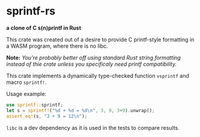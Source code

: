 # sprintf-rs

**a clone of C s(n)printf in Rust**

This crate was created out of a desire to provide C printf-style formatting
in a WASM program, where there is no libc.

**Note:** *You're probably better off using standard Rust string formatting
instead of thie crate unless you specificaly need printf compatibility.*

This crate implements a dynamically type-checked function `vsprintf` and macro
`sprintf!`.

Usage example:

```rust
use sprintf::sprintf;
let s = sprintf!("%d + %d = %d\n", 3, 9, 3+9).unwrap();
assert_eq!(s, "3 + 9 = 12\n");
```

`libc` is a dev dependency as it is used in the tests to compare results.
